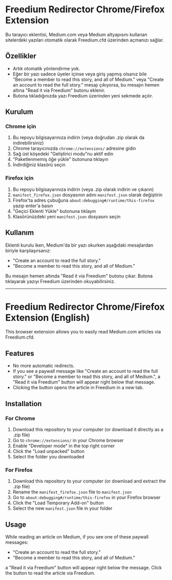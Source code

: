 # Freedium Redirector Chrome/Firefox Extension

Bu tarayıcı eklentisi, Medium.com veya Medium altyapısını kullanan sitelerdeki yazıları otomatik olarak Freedium.cfd üzerinden açmanızı sağlar.

## Özellikler

- Artık otomatik yönlendirme yok.
- Eğer bir yazı sadece üyeler içinse veya giriş yapmış olsanız bile "Become a member to read this story, and all of Medium." veya "Create an account to read the full story." mesajı çıkıyorsa, bu mesajın hemen altına "Read it via Freedium" butonu eklenir.
- Butona tıkladığınızda yazı Freedium üzerinden yeni sekmede açılır.

## Kurulum

### Chrome için

1. Bu repoyu bilgisayarınıza indirin (veya doğrudan .zip olarak da indirebilirsiniz)
2. Chrome tarayıcınızda `chrome://extensions/` adresine gidin
3. Sağ üst köşedeki "Geliştirici modu"nu aktif edin
4. "Paketlenmemiş öğe yükle" butonuna tıklayın
5. İndirdiğiniz klasörü seçin

### Firefox için

1. Bu repoyu bilgisayarınıza indirin (veya .zip olarak indirin ve çıkarın)
2. `manifest_firefox.json` dosyasının adını `manifest.json` olarak değiştirin
3. Firefox'ta adres çubuğuna `about:debugging#/runtime/this-firefox` yazıp enter'a basın
4. "Geçici Eklenti Yükle" butonuna tıklayın
5. Klasörünüzdeki yeni `manifest.json` dosyasını seçin

## Kullanım

Eklenti kurulu iken, Medium'da bir yazı okurken aşağıdaki mesajlardan biriyle karşılaşırsanız:
- "Create an account to read the full story."
- "Become a member to read this story, and all of Medium."

Bu mesajın hemen altında "Read it via Freedium" butonu çıkar. Butona tıklayarak yazıyı Freedium üzerinden okuyabilirsiniz.

---

# Freedium Redirector Chrome/Firefox Extension (English)

This browser extension allows you to easily read Medium.com articles via Freedium.cfd.

## Features

- No more automatic redirects.
- If you see a paywall message like "Create an account to read the full story." or "Become a member to read this story, and all of Medium.", a "Read it via Freedium" button will appear right below that message.
- Clicking the button opens the article in Freedium in a new tab.

## Installation

### For Chrome

1. Download this repository to your computer (or download it directly as a .zip file)
2. Go to `chrome://extensions/` in your Chrome browser
3. Enable "Developer mode" in the top right corner
4. Click the "Load unpacked" button
5. Select the folder you downloaded

### For Firefox

1. Download this repository to your computer (or download and extract the .zip file)
2. Rename the `manifest_firefox.json` file to `manifest.json`
3. Go to `about:debugging#/runtime/this-firefox` in your Firefox browser
4. Click the "Load Temporary Add-on" button
5. Select the new `manifest.json` file in your folder

## Usage

While reading an article on Medium, if you see one of these paywall messages:
- "Create an account to read the full story."
- "Become a member to read this story, and all of Medium."

a "Read it via Freedium" button will appear right below the message. Click the button to read the article via Freedium.


